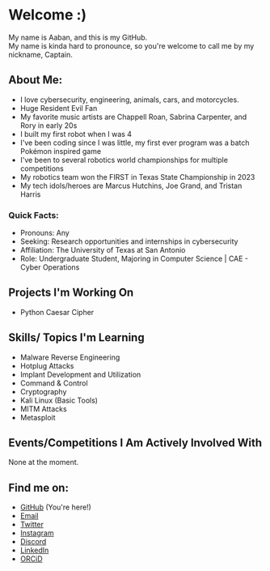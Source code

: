 # Welcome :)
<p>My name is Aaban, and this is my GitHub.<br />
My name is kinda hard to pronounce, so you're welcome to call me by my nickname, Captain.</p>

## About Me:
- I love cybersecurity, engineering, animals, cars, and motorcycles.
- Huge Resident Evil Fan
- My favorite music artists are Chappell Roan, Sabrina Carpenter, and Rory in early 20s
- I built my first robot when I was 4
- I've been coding since I was little, my first ever program was a batch Pokémon inspired game
- I've been to several robotics world championships for multiple competitions
- My robotics team won the FIRST in Texas State Championship in 2023
- My tech idols/heroes are Marcus Hutchins, Joe Grand, and Tristan Harris
### Quick Facts:
- Pronouns: Any
- Seeking: Research opportunities and internships in cybersecurity
- Affiliation: The University of Texas at San Antonio  
- Role: Undergraduate Student, Majoring in Computer Science | CAE - Cyber Operations  

## Projects I'm Working On
- Python Caesar Cipher

## Skills/ Topics I'm Learning
- Malware Reverse Engineering
- Hotplug Attacks
- Implant Development and Utilization
- Command & Control
- Cryptography
- Kali Linux (Basic Tools)
- MITM Attacks
- Metasploit

## Events/Competitions I Am Actively Involved With
None at the moment.

## Find me on:
- [GitHub](https://github.com/zepphen "zepphen") (You're here!)
- [Email](mailto:zepphen@proton.me)
- [Twitter](https://twitter.com/zepphen)
- [Instagram](https://instagram.com/zepphenyrr)
- [Discord](https://discordapp.com/users/388759933128278016)
- [LinkedIn](https://www.linkedin.com/in/aaban-moiz)
- [ORCiD](https://orcid.org/0009-0008-5267-2374)
